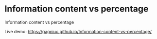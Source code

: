# Information content vs percentage
Information content vs percentage

Live demo: https://gagniuc.github.io/Information-content-vs-percentage/
